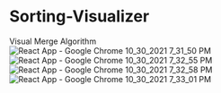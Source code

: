 # Sorting-Visualizer
Visual Merge Algorithm
![React App - Google Chrome 10_30_2021 7_31_50 PM](https://user-images.githubusercontent.com/84570480/139542995-5e34f610-0623-4adb-8996-29f0156f6ad2.png)
![React App - Google Chrome 10_30_2021 7_32_55 PM](https://user-images.githubusercontent.com/84570480/139542997-bba21862-31fc-420b-8d40-07b42caca043.png)
![React App - Google Chrome 10_30_2021 7_32_58 PM](https://user-images.githubusercontent.com/84570480/139543003-bbc34319-1d76-4dd4-b3eb-2b8fe0002099.png)
![React App - Google Chrome 10_30_2021 7_33_01 PM](https://user-images.githubusercontent.com/84570480/139543006-b7b427e3-0dad-4181-8480-58649fb130d2.png)
